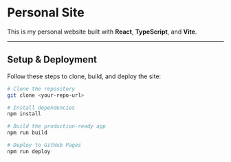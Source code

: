 # Personal Site

This is my personal website built with **React**, **TypeScript**, and **Vite**.

---

## Setup & Deployment

Follow these steps to clone, build, and deploy the site:

```bash
# Clone the repository
git clone <your-repo-url>

# Install dependencies
npm install

# Build the production-ready app
npm run build

# Deploy to GitHub Pages
npm run deploy
